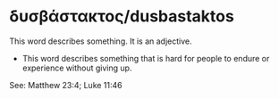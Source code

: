 # δυσβάστακτος/dusbastaktos
This word describes something. It is an adjective.
* This word describes something that is hard for people to endure or experience without giving up.

See: Matthew 23:4; Luke 11:46
